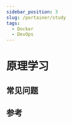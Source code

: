 ```yaml
---
sidebar_position: 3
slug: /portainer/study
tags:
  - Docker
  - DevOps
---
```


# 原理学习



## 常见问题


## 参考

